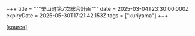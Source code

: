 +++
title = """栗山町第7次総合計画"""
date = 2025-03-04T23:30:00.000Z
expiryDate = 2025-05-30T17:21:42.153Z
tags = ["kuriyama"]
+++


[[source]](https://www.town.kuriyama.hokkaido.jp/soshiki/31/21905.html)
